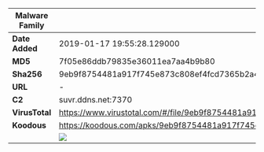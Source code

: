 | Malware Family | SpyNote                                                      |
| -------------- | ------------------------------------------------------------ |
| **Date Added** | 2019-01-17 19:55:28.129000                                                   |
| **MD5**        | 7f05e86ddb79835e36011ea7aa4b9b80                             |
| **Sha256**     | 9eb9f8754481a917f745e873c808ef4fcd7365b2a41f51a28a9fc230dfed1df0 |
| **URL**        | -                                                            |
| **C2**         | suvr.ddns.net:7370 |
| **VirusTotal** | https://www.virustotal.com/#/file/9eb9f8754481a917f745e873c808ef4fcd7365b2a41f51a28a9fc230dfed1df0/detection |
| **Koodous**    | https://koodous.com/apks/9eb9f8754481a917f745e873c808ef4fcd7365b2a41f51a28a9fc230dfed1df0 |
|                | ![](../assets/9eb9f8754481a917f745e873c808ef4fcd7365b2a41f51a28a9fc230dfed1df0.png) |